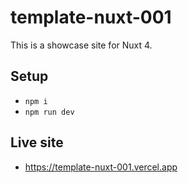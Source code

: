 # template-nuxt-001

This is a showcase site for Nuxt 4.

## Setup

- `npm i`
- `npm run dev`

## Live site

- https://template-nuxt-001.vercel.app 


